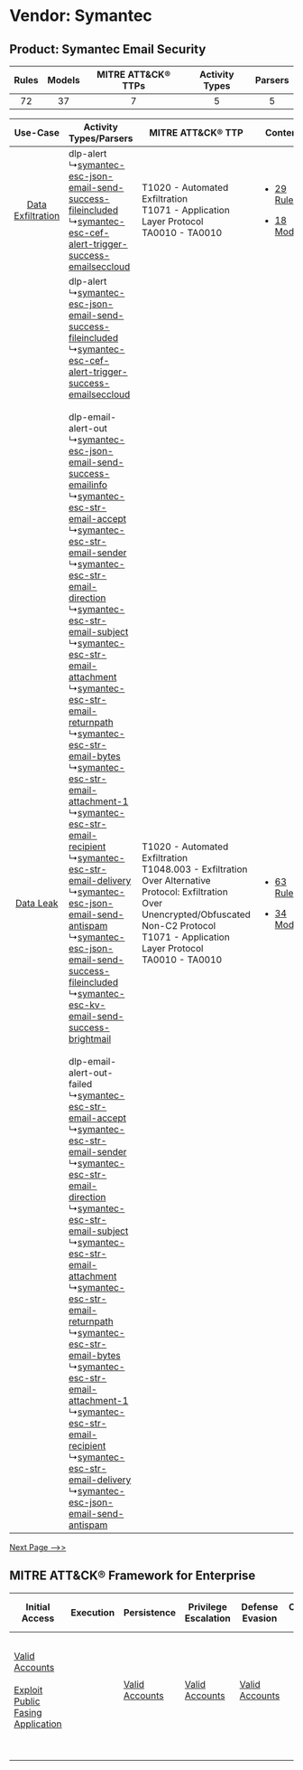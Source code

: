 Vendor: Symantec
================
Product: Symantec Email Security
--------------------------------
| Rules | Models | MITRE ATT&CK® TTPs | Activity Types | Parsers |
|:-----:|:------:|:------------------:|:--------------:|:-------:|
|  72   |   37   |         7          |       5        |    5    |

|    Use-Case    | Activity Types/Parsers    | MITRE ATT&CK® TTP    | Content    |
|:----:| ---- | ---- | ---- |
| [Data Exfiltration](../../../UseCases/uc_data_exfiltration.md) |  dlp-alert<br> ↳[symantec-esc-json-email-send-success-fileincluded](Ps/pC_symantecescjsonemailsendsuccessfileincluded.md)<br> ↳[symantec-esc-cef-alert-trigger-success-emailseccloud](Ps/pC_symantecesccefalerttriggersuccessemailseccloud.md)<br>    | T1020 - Automated Exfiltration<br>T1071 - Application Layer Protocol<br>TA0010 - TA0010<br>    | [<ul><li>29 Rules</li></ul><ul><li>18 Models</li></ul>](RM/r_m_symantec_symantec_email_security_Data_Exfiltration.md) |
|         [Data Leak](../../../UseCases/uc_data_leak.md)         |  dlp-alert<br> ↳[symantec-esc-json-email-send-success-fileincluded](Ps/pC_symantecescjsonemailsendsuccessfileincluded.md)<br> ↳[symantec-esc-cef-alert-trigger-success-emailseccloud](Ps/pC_symantecesccefalerttriggersuccessemailseccloud.md)<br><br> dlp-email-alert-out<br> ↳[symantec-esc-json-email-send-success-emailinfo](Ps/pC_symantecescjsonemailsendsuccessemailinfo.md)<br> ↳[symantec-esc-str-email-accept](Ps/pC_symantecescstremailaccept.md)<br> ↳[symantec-esc-str-email-sender](Ps/pC_symantecescstremailsender.md)<br> ↳[symantec-esc-str-email-direction](Ps/pC_symantecescstremaildirection.md)<br> ↳[symantec-esc-str-email-subject](Ps/pC_symantecescstremailsubject.md)<br> ↳[symantec-esc-str-email-attachment](Ps/pC_symantecescstremailattachment.md)<br> ↳[symantec-esc-str-email-returnpath](Ps/pC_symantecescstremailreturnpath.md)<br> ↳[symantec-esc-str-email-bytes](Ps/pC_symantecescstremailbytes.md)<br> ↳[symantec-esc-str-email-attachment-1](Ps/pC_symantecescstremailattachment1.md)<br> ↳[symantec-esc-str-email-recipient](Ps/pC_symantecescstremailrecipient.md)<br> ↳[symantec-esc-str-email-delivery](Ps/pC_symantecescstremaildelivery.md)<br> ↳[symantec-esc-json-email-send-antispam](Ps/pC_symantecescjsonemailsendantispam.md)<br> ↳[symantec-esc-json-email-send-success-fileincluded](Ps/pC_symantecescjsonemailsendsuccessfileincluded.md)<br> ↳[symantec-esc-kv-email-send-success-brightmail](Ps/pC_symantecesckvemailsendsuccessbrightmail.md)<br><br> dlp-email-alert-out-failed<br> ↳[symantec-esc-str-email-accept](Ps/pC_symantecescstremailaccept.md)<br> ↳[symantec-esc-str-email-sender](Ps/pC_symantecescstremailsender.md)<br> ↳[symantec-esc-str-email-direction](Ps/pC_symantecescstremaildirection.md)<br> ↳[symantec-esc-str-email-subject](Ps/pC_symantecescstremailsubject.md)<br> ↳[symantec-esc-str-email-attachment](Ps/pC_symantecescstremailattachment.md)<br> ↳[symantec-esc-str-email-returnpath](Ps/pC_symantecescstremailreturnpath.md)<br> ↳[symantec-esc-str-email-bytes](Ps/pC_symantecescstremailbytes.md)<br> ↳[symantec-esc-str-email-attachment-1](Ps/pC_symantecescstremailattachment1.md)<br> ↳[symantec-esc-str-email-recipient](Ps/pC_symantecescstremailrecipient.md)<br> ↳[symantec-esc-str-email-delivery](Ps/pC_symantecescstremaildelivery.md)<br> ↳[symantec-esc-json-email-send-antispam](Ps/pC_symantecescjsonemailsendantispam.md)<br> | T1020 - Automated Exfiltration<br>T1048.003 - Exfiltration Over Alternative Protocol: Exfiltration Over Unencrypted/Obfuscated Non-C2 Protocol<br>T1071 - Application Layer Protocol<br>TA0010 - TA0010<br> | [<ul><li>63 Rules</li></ul><ul><li>34 Models</li></ul>](RM/r_m_symantec_symantec_email_security_Data_Leak.md)         |
[Next Page -->>](2_ds_symantec_symantec_email_security.md)

MITRE ATT&CK® Framework for Enterprise
--------------------------------------
| Initial Access                                                                                                                                            | Execution | Persistence                                                         | Privilege Escalation                                                | Defense Evasion                                                     | Credential Access | Discovery | Lateral Movement | Collection | Command and Control                                                             | Exfiltration                                                                                                                                                                                                                                                                                                                    | Impact |
| --------------------------------------------------------------------------------------------------------------------------------------------------------- | --------- | ------------------------------------------------------------------- | ------------------------------------------------------------------- | ------------------------------------------------------------------- | ----------------- | --------- | ---------------- | ---------- | ------------------------------------------------------------------------------- | ------------------------------------------------------------------------------------------------------------------------------------------------------------------------------------------------------------------------------------------------------------------------------------------------------------------------------- | ------ |
| [Valid Accounts](https://attack.mitre.org/techniques/T1078)<br><br>[Exploit Public Fasing Application](https://attack.mitre.org/techniques/T1190)<br><br> |           | [Valid Accounts](https://attack.mitre.org/techniques/T1078)<br><br> | [Valid Accounts](https://attack.mitre.org/techniques/T1078)<br><br> | [Valid Accounts](https://attack.mitre.org/techniques/T1078)<br><br> |                   |           |                  |            | [Application Layer Protocol](https://attack.mitre.org/techniques/T1071)<br><br> | [Exfiltration Over Alternative Protocol](https://attack.mitre.org/techniques/T1048)<br><br>[Exfiltration Over Alternative Protocol: Exfiltration Over Unencrypted/Obfuscated Non-C2 Protocol](https://attack.mitre.org/techniques/T1048/003)<br><br>[Automated Exfiltration](https://attack.mitre.org/techniques/T1020)<br><br> |        |